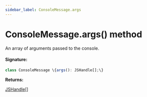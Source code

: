 ```yaml
---
sidebar_label: ConsoleMessage.args
---
```


# ConsoleMessage.args() method

An array of arguments passed to the console.

#### Signature:

```typescript
class ConsoleMessage \{args(): JSHandle[];\}
```

**Returns:**

[JSHandle](./puppeteer.jshandle.md)\[\]
